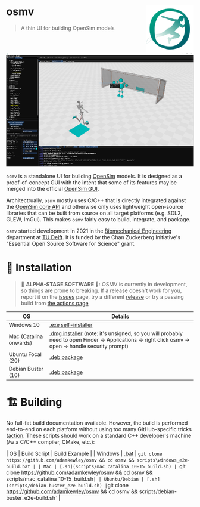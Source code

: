 # osmv <img src="build_resources/logo.svg" align="right" alt="osmv logo" width="128" height="128" />

> A thin UI for building OpenSim models

![screenshot](screenshot.png)

`osmv` is a standalone UI for building
[OpenSim](https://github.com/opensim-org/opensim-core) models. It is
designed as a proof-of-concept GUI with the intent that some of its
features may be merged into the official [OpenSim GUI](https://github.com/opensim-org/opensim-gui).

Architectrually, `osmv` mostly uses C/C++ that is directly integrated
against the [OpenSim core API](https://github.com/opensim-org/opensim-core) and otherwise only
uses lightweight open-source libraries that can be built from source
on all target platforms (e.g. SDL2, GLEW, ImGui). This makes `osmv`
fairly easy to build, integrate, and package.

`osmv` started development in 2021 in the [Biomechanical Engineering](https://www.tudelft.nl/3me/over/afdelingen/biomechanical-engineering)
department at [TU Delft](https://www.tudelft.nl/). It is funded by the
Chan Zuckerberg Initiative's "Essential Open Source Software for
Science" grant.


# 🚀 Installation

> 🚧 **ALPHA-STAGE SOFTWARE** 🚧: OSMV is currently in development, so
> things are prone to breaking. If a release doesn't work for you,
> report it on the [issues](https://github.com/adamkewley/osmv/issues)
> page, try a different [release](https://github.com/adamkewley/osmv/issues) 
> or try a passing build from [the actions page](https://github.com/adamkewley/osmv/actions)

| OS | Details |
| - | - |
| Windows 10 | [.exe self-installer](TODO) |
| Mac (Catalina onwards) | [.dmg installer](TODO) (note: it's unsigned, so you will probably need to open Finder -> Applications -> right click osmv -> open -> handle security prompt) |
| Ubuntu Focal (20) | [.deb package](TODO) |
| Debian Buster (10) | [.deb package](TODO) |


# 🏗️  Building

No full-fat build documentation available. However, the build is
performed end-to-end on each platform without using too many
GitHub-specific tricks
([action](.github/workflows/continuous-integration-workflow.yml). These
scripts should work on a standard C++ developer's machine (/w a C/C++
compiler, CMake, etc.):

| OS | Build Script | Build Example |
| Windows | [.bat](scripts/windows_e2e-build.bat) | `git clone https://github.com/adamkewley/osmv && cd osmv && scripts\windows_e2e-build.bat |
| Mac | [.sh](scripts/mac_catalina_10-15_build.sh) | `git clone https://github.com/adamkewley/osmv && cd osmv && scripts/mac_catalina_10-15_build.sh` |
| Ubuntu/Debian | [.sh](scripts/debian-buster_e2e-build.sh) | `git clone https://github.com/adamkewley/osmv && cd osmv && scripts/debian-buster_e2e-build.sh` |

